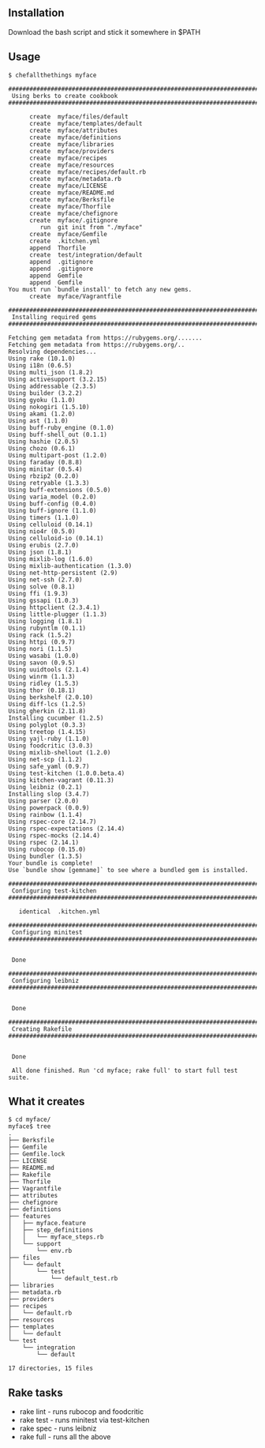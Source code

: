Installation
------------

Download the bash script and stick it somewhere in $PATH

Usage
-----

    $ chefallthethings myface

    ################################################################################
     Using berks to create cookbook
    ################################################################################

          create  myface/files/default
          create  myface/templates/default
          create  myface/attributes
          create  myface/definitions
          create  myface/libraries
          create  myface/providers
          create  myface/recipes
          create  myface/resources
          create  myface/recipes/default.rb
          create  myface/metadata.rb
          create  myface/LICENSE
          create  myface/README.md
          create  myface/Berksfile
          create  myface/Thorfile
          create  myface/chefignore
          create  myface/.gitignore
             run  git init from "./myface"
          create  myface/Gemfile
          create  .kitchen.yml
          append  Thorfile
          create  test/integration/default
          append  .gitignore
          append  .gitignore
          append  Gemfile
          append  Gemfile
    You must run `bundle install' to fetch any new gems.
          create  myface/Vagrantfile

    ################################################################################
     Installing required gems
    ################################################################################

    Fetching gem metadata from https://rubygems.org/.......
    Fetching gem metadata from https://rubygems.org/..
    Resolving dependencies...
    Using rake (10.1.0)
    Using i18n (0.6.5)
    Using multi_json (1.8.2)
    Using activesupport (3.2.15)
    Using addressable (2.3.5)
    Using builder (3.2.2)
    Using gyoku (1.1.0)
    Using nokogiri (1.5.10)
    Using akami (1.2.0)
    Using ast (1.1.0)
    Using buff-ruby_engine (0.1.0)
    Using buff-shell_out (0.1.1)
    Using hashie (2.0.5)
    Using chozo (0.6.1)
    Using multipart-post (1.2.0)
    Using faraday (0.8.8)
    Using minitar (0.5.4)
    Using rbzip2 (0.2.0)
    Using retryable (1.3.3)
    Using buff-extensions (0.5.0)
    Using varia_model (0.2.0)
    Using buff-config (0.4.0)
    Using buff-ignore (1.1.0)
    Using timers (1.1.0)
    Using celluloid (0.14.1)
    Using nio4r (0.5.0)
    Using celluloid-io (0.14.1)
    Using erubis (2.7.0)
    Using json (1.8.1)
    Using mixlib-log (1.6.0)
    Using mixlib-authentication (1.3.0)
    Using net-http-persistent (2.9)
    Using net-ssh (2.7.0)
    Using solve (0.8.1)
    Using ffi (1.9.3)
    Using gssapi (1.0.3)
    Using httpclient (2.3.4.1)
    Using little-plugger (1.1.3)
    Using logging (1.8.1)
    Using rubyntlm (0.1.1)
    Using rack (1.5.2)
    Using httpi (0.9.7)
    Using nori (1.1.5)
    Using wasabi (1.0.0)
    Using savon (0.9.5)
    Using uuidtools (2.1.4)
    Using winrm (1.1.3)
    Using ridley (1.5.3)
    Using thor (0.18.1)
    Using berkshelf (2.0.10)
    Using diff-lcs (1.2.5)
    Using gherkin (2.11.8)
    Installing cucumber (1.2.5)
    Using polyglot (0.3.3)
    Using treetop (1.4.15)
    Using yajl-ruby (1.1.0)
    Using foodcritic (3.0.3)
    Using mixlib-shellout (1.2.0)
    Using net-scp (1.1.2)
    Using safe_yaml (0.9.7)
    Using test-kitchen (1.0.0.beta.4)
    Using kitchen-vagrant (0.11.3)
    Using leibniz (0.2.1)
    Installing slop (3.4.7)
    Using parser (2.0.0)
    Using powerpack (0.0.9)
    Using rainbow (1.1.4)
    Using rspec-core (2.14.7)
    Using rspec-expectations (2.14.4)
    Using rspec-mocks (2.14.4)
    Using rspec (2.14.1)
    Using rubocop (0.15.0)
    Using bundler (1.3.5)
    Your bundle is complete!
    Use `bundle show [gemname]` to see where a bundled gem is installed.

    ################################################################################
     Configuring test-kitchen
    ################################################################################

       identical  .kitchen.yml

    ################################################################################
     Configuring minitest
    ################################################################################


     Done

    ################################################################################
     Configuring leibniz
    ################################################################################


     Done

    ################################################################################
     Creating Rakefile
    ################################################################################


     Done

     All done finished. Run 'cd myface; rake full' to start full test suite.

What it creates
---------------

    $ cd myface/
    myface$ tree
    .
    ├── Berksfile
    ├── Gemfile
    ├── Gemfile.lock
    ├── LICENSE
    ├── README.md
    ├── Rakefile
    ├── Thorfile
    ├── Vagrantfile
    ├── attributes
    ├── chefignore
    ├── definitions
    ├── features
    │   ├── myface.feature
    │   ├── step_definitions
    │   │   └── myface_steps.rb
    │   └── support
    │       └── env.rb
    ├── files
    │   └── default
    │       └── test
    │           └── default_test.rb
    ├── libraries
    ├── metadata.rb
    ├── providers
    ├── recipes
    │   └── default.rb
    ├── resources
    ├── templates
    │   └── default
    └── test
        └── integration
            └── default

    17 directories, 15 files

Rake tasks
----------

 * rake lint - runs rubocop and foodcritic
 * rake test - runs minitest via test-kitchen
 * rake spec - runs leibniz
 * rake full - runs all the above
